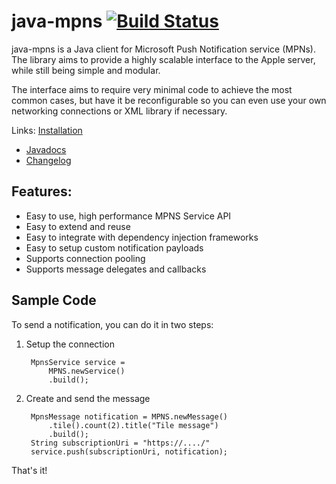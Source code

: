 # java-mpns [![Build Status](https://travis-ci.org/aerogear/java-mpns.png)](https://travis-ci.org/aerogear/java-mpns)

java-mpns is a Java client for Microsoft Push Notification service (MPNs).
The library aims to provide a highly scalable interface to the Apple
server, while still being simple and modular.

The interface aims to require very minimal code to achieve the most common
cases, but have it be reconfigurable so you can even use your own networking
connections or XML library if necessary.

Links: [Installation](http://wiki.github.com/notnoop/java-mpns/installation)
- [Javadocs](http://notnoop.github.com/java-mpns/apidocs/index.html)
- [Changelog](https://github.com/notnoop/java-mpns/blob/master/CHANGELOG)

Features:
--------------
  *  Easy to use, high performance MPNS Service API
  *  Easy to extend and reuse
  *  Easy to integrate with dependency injection frameworks
  *  Easy to setup custom notification payloads
  *  Supports connection pooling
  *  Supports message delegates and callbacks


Sample Code
----------------

To send a notification, you can do it in two steps:

1. Setup the connection

        MpnsService service =
            MPNS.newService()
            .build();

2. Create and send the message

        MpnsMessage notification = MPNS.newMessage()
            .tile().count(2).title("Tile message")
            .build();
        String subscriptionUri = "https://..../"
        service.push(subscriptionUri, notification);

That's it!
